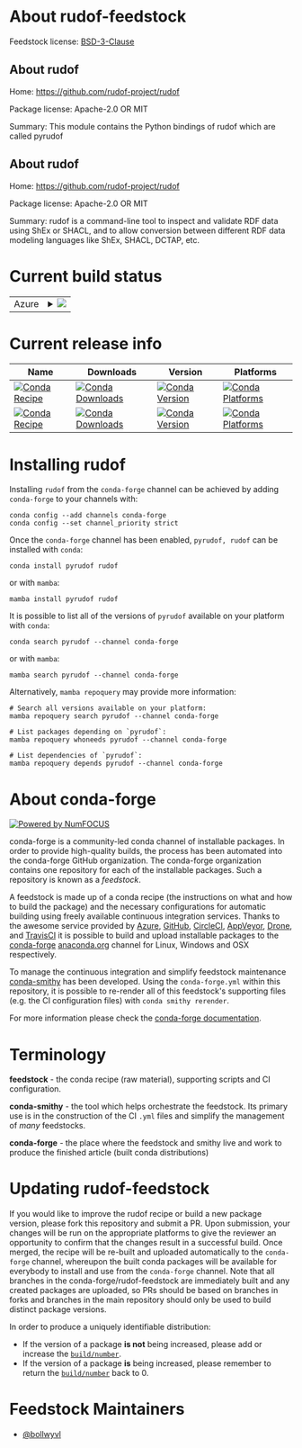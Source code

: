 About rudof-feedstock
=====================

Feedstock license: [BSD-3-Clause](https://github.com/conda-forge/rudof-feedstock/blob/main/LICENSE.txt)


About rudof
-----------

Home: https://github.com/rudof-project/rudof

Package license: Apache-2.0 OR MIT

Summary: This module contains the Python bindings of rudof which are called pyrudof

About rudof
-----------

Home: https://github.com/rudof-project/rudof

Package license: Apache-2.0 OR MIT

Summary: rudof is a command-line tool to inspect and validate RDF data using ShEx or 
SHACL, and to allow conversion between different RDF data modeling languages 
like ShEx, SHACL, DCTAP, etc.

Current build status
====================


<table>
    
  <tr>
    <td>Azure</td>
    <td>
      <details>
        <summary>
          <a href="https://dev.azure.com/conda-forge/feedstock-builds/_build/latest?definitionId=26549&branchName=main">
            <img src="https://dev.azure.com/conda-forge/feedstock-builds/_apis/build/status/rudof-feedstock?branchName=main">
          </a>
        </summary>
        <table>
          <thead><tr><th>Variant</th><th>Status</th></tr></thead>
          <tbody><tr>
              <td>linux_64_python3.10.____cpython</td>
              <td>
                <a href="https://dev.azure.com/conda-forge/feedstock-builds/_build/latest?definitionId=26549&branchName=main">
                  <img src="https://dev.azure.com/conda-forge/feedstock-builds/_apis/build/status/rudof-feedstock?branchName=main&jobName=linux&configuration=linux%20linux_64_python3.10.____cpython" alt="variant">
                </a>
              </td>
            </tr><tr>
              <td>osx_64_python3.10.____cpython</td>
              <td>
                <a href="https://dev.azure.com/conda-forge/feedstock-builds/_build/latest?definitionId=26549&branchName=main">
                  <img src="https://dev.azure.com/conda-forge/feedstock-builds/_apis/build/status/rudof-feedstock?branchName=main&jobName=osx&configuration=osx%20osx_64_python3.10.____cpython" alt="variant">
                </a>
              </td>
            </tr><tr>
              <td>win_64_python3.10.____cpython</td>
              <td>
                <a href="https://dev.azure.com/conda-forge/feedstock-builds/_build/latest?definitionId=26549&branchName=main">
                  <img src="https://dev.azure.com/conda-forge/feedstock-builds/_apis/build/status/rudof-feedstock?branchName=main&jobName=win&configuration=win%20win_64_python3.10.____cpython" alt="variant">
                </a>
              </td>
            </tr>
          </tbody>
        </table>
      </details>
    </td>
  </tr>
</table>

Current release info
====================

| Name | Downloads | Version | Platforms |
| --- | --- | --- | --- |
| [![Conda Recipe](https://img.shields.io/badge/recipe-pyrudof-green.svg)](https://anaconda.org/conda-forge/pyrudof) | [![Conda Downloads](https://img.shields.io/conda/dn/conda-forge/pyrudof.svg)](https://anaconda.org/conda-forge/pyrudof) | [![Conda Version](https://img.shields.io/conda/vn/conda-forge/pyrudof.svg)](https://anaconda.org/conda-forge/pyrudof) | [![Conda Platforms](https://img.shields.io/conda/pn/conda-forge/pyrudof.svg)](https://anaconda.org/conda-forge/pyrudof) |
| [![Conda Recipe](https://img.shields.io/badge/recipe-rudof-green.svg)](https://anaconda.org/conda-forge/rudof) | [![Conda Downloads](https://img.shields.io/conda/dn/conda-forge/rudof.svg)](https://anaconda.org/conda-forge/rudof) | [![Conda Version](https://img.shields.io/conda/vn/conda-forge/rudof.svg)](https://anaconda.org/conda-forge/rudof) | [![Conda Platforms](https://img.shields.io/conda/pn/conda-forge/rudof.svg)](https://anaconda.org/conda-forge/rudof) |

Installing rudof
================

Installing `rudof` from the `conda-forge` channel can be achieved by adding `conda-forge` to your channels with:

```
conda config --add channels conda-forge
conda config --set channel_priority strict
```

Once the `conda-forge` channel has been enabled, `pyrudof, rudof` can be installed with `conda`:

```
conda install pyrudof rudof
```

or with `mamba`:

```
mamba install pyrudof rudof
```

It is possible to list all of the versions of `pyrudof` available on your platform with `conda`:

```
conda search pyrudof --channel conda-forge
```

or with `mamba`:

```
mamba search pyrudof --channel conda-forge
```

Alternatively, `mamba repoquery` may provide more information:

```
# Search all versions available on your platform:
mamba repoquery search pyrudof --channel conda-forge

# List packages depending on `pyrudof`:
mamba repoquery whoneeds pyrudof --channel conda-forge

# List dependencies of `pyrudof`:
mamba repoquery depends pyrudof --channel conda-forge
```


About conda-forge
=================

[![Powered by
NumFOCUS](https://img.shields.io/badge/powered%20by-NumFOCUS-orange.svg?style=flat&colorA=E1523D&colorB=007D8A)](https://numfocus.org)

conda-forge is a community-led conda channel of installable packages.
In order to provide high-quality builds, the process has been automated into the
conda-forge GitHub organization. The conda-forge organization contains one repository
for each of the installable packages. Such a repository is known as a *feedstock*.

A feedstock is made up of a conda recipe (the instructions on what and how to build
the package) and the necessary configurations for automatic building using freely
available continuous integration services. Thanks to the awesome service provided by
[Azure](https://azure.microsoft.com/en-us/services/devops/), [GitHub](https://github.com/),
[CircleCI](https://circleci.com/), [AppVeyor](https://www.appveyor.com/),
[Drone](https://cloud.drone.io/welcome), and [TravisCI](https://travis-ci.com/)
it is possible to build and upload installable packages to the
[conda-forge](https://anaconda.org/conda-forge) [anaconda.org](https://anaconda.org/)
channel for Linux, Windows and OSX respectively.

To manage the continuous integration and simplify feedstock maintenance
[conda-smithy](https://github.com/conda-forge/conda-smithy) has been developed.
Using the ``conda-forge.yml`` within this repository, it is possible to re-render all of
this feedstock's supporting files (e.g. the CI configuration files) with ``conda smithy rerender``.

For more information please check the [conda-forge documentation](https://conda-forge.org/docs/).

Terminology
===========

**feedstock** - the conda recipe (raw material), supporting scripts and CI configuration.

**conda-smithy** - the tool which helps orchestrate the feedstock.
                   Its primary use is in the construction of the CI ``.yml`` files
                   and simplify the management of *many* feedstocks.

**conda-forge** - the place where the feedstock and smithy live and work to
                  produce the finished article (built conda distributions)


Updating rudof-feedstock
========================

If you would like to improve the rudof recipe or build a new
package version, please fork this repository and submit a PR. Upon submission,
your changes will be run on the appropriate platforms to give the reviewer an
opportunity to confirm that the changes result in a successful build. Once
merged, the recipe will be re-built and uploaded automatically to the
`conda-forge` channel, whereupon the built conda packages will be available for
everybody to install and use from the `conda-forge` channel.
Note that all branches in the conda-forge/rudof-feedstock are
immediately built and any created packages are uploaded, so PRs should be based
on branches in forks and branches in the main repository should only be used to
build distinct package versions.

In order to produce a uniquely identifiable distribution:
 * If the version of a package **is not** being increased, please add or increase
   the [``build/number``](https://docs.conda.io/projects/conda-build/en/latest/resources/define-metadata.html#build-number-and-string).
 * If the version of a package **is** being increased, please remember to return
   the [``build/number``](https://docs.conda.io/projects/conda-build/en/latest/resources/define-metadata.html#build-number-and-string)
   back to 0.

Feedstock Maintainers
=====================

* [@bollwyvl](https://github.com/bollwyvl/)

